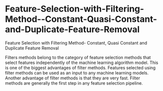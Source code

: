 # Feature-Selection-with-Filtering-Method--Constant-Quasi-Constant-and-Duplicate-Feature-Removal
Feature Selection with Filtering Method- Constant, Quasi Constant and Duplicate Feature Removal

Filters methods belong to the category of feature selection methods that select features independently of the machine learning algorithm model. This is one of the biggest advantages of filter methods. Features selected using filter methods can be used as an input to any machine learning models. Another advantage of filter methods is that they are very fast. Filter methods are generally the first step in any feature selection pipeline.
